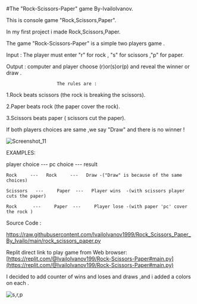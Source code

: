 #The "Rock-Scissors-Paper" game By-IvailoIvanov.

This is console game "Rock,Scissors,Paper".

In my first project i made Rock,Scissors,Paper. 

The game "Rock-Scissors-Paper" is a simple two players game .

Input : The player must enter "r" for rock , "s" for scissors ,"p" for paper.

Output : computer and player choose (r)or(s)or(p) and reveal the winner or draw .

                       The rules are :

1.Rock beats scissors (the rock is breaking the scissors).

2.Paper beats rock (the paper cover the rock).

3.Scissors beats paper ( scissors cut the paper).

If both players choices are same ,we say "Draw" and there is no winner ! 

![Screenshot_11](https://user-images.githubusercontent.com/122826150/214133925-b48a5ebd-8b8c-4694-a6d2-9e1a146ee67b.png)


EXAMPLES:

player choice --- pc choice --- result
                                
    Rock     ---   Rock     ---   Draw -("Draw" is because of the same choices)
                              
    Scissors   ---     Paper  ---   Player wins  -(with scissors player cuts the paper)
                                
    Rock      ---     Paper  ---     Player lose -(with paper 'pc' cover the rock ) 
    
Source Code :

   https://raw.githubusercontent.com/IvailoIvanov1999/Rock_Scissors_Paper_By_Ivailo/main/rock_scissors_paper.py
   
Replit direct link to play game from Web browser:
   [https://replit.com/@IvailoIvanov199/Rock-Scissors-Paper#main.py](https://replit.com/@IvailoIvanov199/Rock-Scissors-Paper#main.py)
 
   I decided to add counter of wins and loses and draws ,and i added  a colors on each .
   
![s,r,p](https://user-images.githubusercontent.com/122826150/214136216-f28c02a7-4975-4bf3-8f1c-e90143c2e3bb.png)

